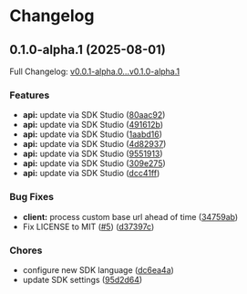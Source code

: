 # Changelog

## 0.1.0-alpha.1 (2025-08-01)

Full Changelog: [v0.0.1-alpha.0...v0.1.0-alpha.1](https://github.com/llamastack/llama-stack-client-go/compare/v0.0.1-alpha.0...v0.1.0-alpha.1)

### Features

* **api:** update via SDK Studio ([80aac92](https://github.com/llamastack/llama-stack-client-go/commit/80aac927dcbe6a6f432729ca118ca0adb3256871))
* **api:** update via SDK Studio ([491612b](https://github.com/llamastack/llama-stack-client-go/commit/491612b3b9faac4bed7e0c8fc3704400a9bae72b))
* **api:** update via SDK Studio ([1aabd16](https://github.com/llamastack/llama-stack-client-go/commit/1aabd16a7a623b23c76bdd0e170c9cbe1bade3d1))
* **api:** update via SDK Studio ([4d82937](https://github.com/llamastack/llama-stack-client-go/commit/4d82937d18f2f2edc5712856c4392ac1f7577f64))
* **api:** update via SDK Studio ([9551913](https://github.com/llamastack/llama-stack-client-go/commit/9551913aeae9e18c28c39e30d4a258ee927550b3))
* **api:** update via SDK Studio ([309e275](https://github.com/llamastack/llama-stack-client-go/commit/309e2756b27dd666c6b46599340936fea8f8db09))
* **api:** update via SDK Studio ([dcc41ff](https://github.com/llamastack/llama-stack-client-go/commit/dcc41ffcbdec14a476985db477ce85e205e598ba))


### Bug Fixes

* **client:** process custom base url ahead of time ([34759ab](https://github.com/llamastack/llama-stack-client-go/commit/34759ab215115e3603963256d9b9526a260f44d4))
* Fix LICENSE to MIT ([#5](https://github.com/llamastack/llama-stack-client-go/issues/5)) ([d37397c](https://github.com/llamastack/llama-stack-client-go/commit/d37397ce499dddeb925b3469296efe8ae578b5ff))


### Chores

* configure new SDK language ([dc6ea4a](https://github.com/llamastack/llama-stack-client-go/commit/dc6ea4a0e9dcf92a9615bb736e2665e332f34e04))
* update SDK settings ([95d2d64](https://github.com/llamastack/llama-stack-client-go/commit/95d2d649fd287ab4c4bf325bb9f325e3e062c4d3))
